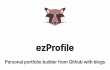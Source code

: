 <p align="center">
  <a href="http://arifszn.github.io/ezprofile" target="_blank">
    <img src="https://raw.githubusercontent.com/arifszn/ezprofile/main/public/logo.png" alt="ezProfile" title="ezProfile" width="80">
  </a>
</p>

<h1 align="center">ezProfile</h1>
<p align="center">Personal portfolio builder from Github with blogs</p>
